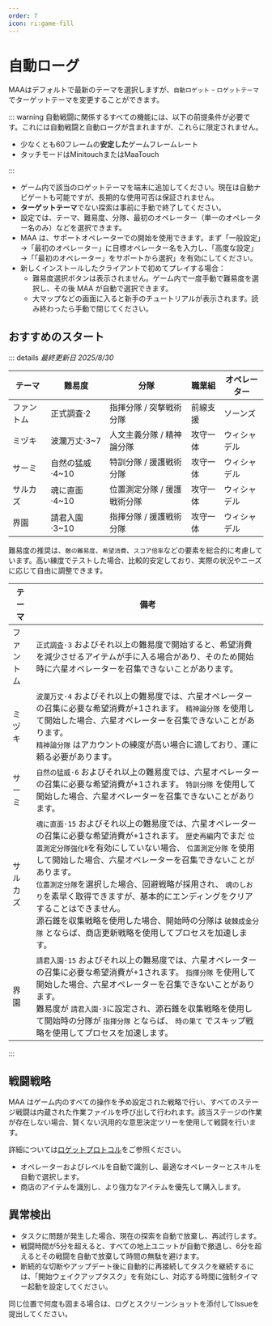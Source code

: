 ```yaml
---
order: 7
icon: ri:game-fill
---
```


# 自動ローグ

MAAはデフォルトで最新のテーマを選択しますが、`自動ロゲット` - `ロゲットテーマ`でターゲットテーマを変更することができます。

::: warning
自動戦闘に関係するすべての機能には、以下の前提条件が必要です。これには自動戦闘と自動ローグが含まれますが、これらに限定されません。

- 少なくとも60フレームの**安定した**ゲームフレームレート
- タッチモードはMinitouchまたはMaaTouch

:::

- ゲーム内で該当のロゲットテーマを端末に追加してください。現在は自動ナビゲートも可能ですが、長期的な使用可否は保証されません。
- **ターゲットテーマ**でない探索は事前に手動で終了してください。
- 設定では、テーマ、難易度、分隊、最初のオペレーター（単一のオペレーター名のみ）などを選択できます。
- MAA は、サポートオペレーターでの開始を使用できます。まず「一般設定」→「最初のオペレーター」に目標オペレーター名を入力し、「高度な設定」→「「最初のオペレーター」をサポートから選択」を有効にしてください。
- 新しくインストールしたクライアントで初めてプレイする場合：
  - 難易度選択ボタンは表示されません。ゲーム内で一度手動で難易度を選択し、その後 MAA が自動で選択できます。
  - 大マップなどの画面に入ると新手のチュートリアルが表示されます。読み終わったら手動で閉じてください。

## おすすめのスタート

::: details _最終更新日 2025/8/30_

| テーマ     | 難易度          | 分隊                        | 職業組   | オペレーター |
| ---------- | --------------- | --------------------------- | -------- | ------------ |
| ファントム | 正式調査·2      | 指揮分隊 / 突撃戦術分隊     | 前線支援 | ソーンズ     |
| ミヅキ     | 波瀾万丈·3~7    | 人文主義分隊 / 精神論分隊   | 攻守一体 | ウィシャデル |
| サーミ     | 自然の猛威·4~10 | 特訓分隊 / 援護戦術分隊     | 攻守一体 | ウィシャデル |
| サルカズ   | 魂に直面·4~10   | 位置測定分隊 / 援護戦術分隊 | 攻守一体 | ウィシャデル |
| 界園       | 請君入園·3~10   | 指揮分隊 / 援護戦術分隊     | 攻守一体 | ウィシャデル |

難易度の推奨は、`敵の難易度`、`希望消費`、`スコア倍率`などの要素を総合的に考慮しています。高い練度でテストした場合、比較的安定しており、実際の状況やニーズに応じて自由に調整できます。

| テーマ     | 備考                                                                                                                                                                                                                                                                                                                                                                                                                                                                                                                      |
| ---------- | ------------------------------------------------------------------------------------------------------------------------------------------------------------------------------------------------------------------------------------------------------------------------------------------------------------------------------------------------------------------------------------------------------------------------------------------------------------------------------------------------------------------------- |
| ファントム | `正式調査·3` およびそれ以上の難易度で開始すると、希望消費を減少させるアイテムが手に入る場合があり、そのため開始時に六星オペレーターを召集できないことがあります。                                                                                                                                                                                                                                                                                                                                                         |
| ミヅキ     | `波瀾万丈·4` およびそれ以上の難易度では、六星オペレーターの召集に必要な希望消費が+1されます。 `精神論分隊` を使用して開始した場合、六星オペレーターを召集できないことがあります。<br>`精神論分隊` はアカウントの練度が高い場合に適しており、運に頼る必要があります。                                                                                                                                                                                                                                                      |
| サーミ     | `自然の猛威·6` およびそれ以上の難易度では、六星オペレーターの召集に必要な希望消費が+1されます。 `特訓分隊` を使用して開始した場合、六星オペレーターを召集できないことがあります。                                                                                                                                                                                                                                                                                                                                         |
| サルカズ   | `魂に直面·15` およびそれ以上の難易度では、六星オペレーターの召集に必要な希望消費が+1されます。 `歴史再編`内でまだ `位置測定分隊強化Ⅱ`を有効にしていない場合、 `位置測定分隊` を使用して開始した場合、六星オペレーターを召集できないことがあります。<br> `位置測定分隊`を選択した場合、回避戦略が採用され、 `魂のしおり`を素早く取得できますが、基本的にエンディングをクリアすることはできません。<br>源石錐を収集戦略を使用した場合、開始時の分隊は `破棘成金分隊` とならば、商店更新戦略を使用してプロセスを加速します。 |
| 界園       | `請君入園·15` およびそれ以上の難易度では、六星オペレーターの召集に必要な希望消費が+1されます。 `指揮分隊` を使用して開始した場合、六星オペレーターを召集できないことがあります。<br>難易度が `請君入園·3`に設定され、源石錐を収集戦略を使用して開始時の分隊が `指揮分隊` とならば、 `時の果て` でスキップ戦略を使用してプロセスを加速します。                                                                                                                                                                             |

:::

## 戦闘戦略

MAA はゲーム内のすべての操作を予め設定された戦略で行い、すべてのステージ戦闘は内蔵された作業ファイルを呼び出して行われます。該当ステージの作業が存在しない場合、賢くない汎用的な意思決定ツリーを使用して戦闘を行います。

詳細については[ロゲットプロトコル](../../protocol/integrated-strategy-schema.md)をご参照ください。

- オペレーターおよびレベルを自動で識別し、最適なオペレーターとスキルを自動で選択します。
- 商店のアイテムを識別し、より強力なアイテムを優先して購入します。

## 異常検出

- タスクに問題が発生した場合、現在の探索を自動で放棄し、再試行します。
- 戦闘時間が5分を超えると、すべての地上ユニットが自動で撤退し、6分を超えるとその戦闘を自動で放棄して時間の無駄を避けます。
- 断続的な切断やアップデート後に自動的に再接続してタスクを継続するには、「開始ウェイクアップタスク」を有効にし、対応する時間に強制タイマー起動を設定してください。

同じ位置で何度も固まる場合は、ログとスクリーンショットを添付してIssueを提出してください。
